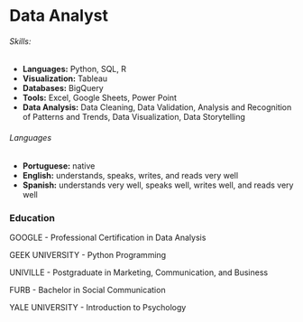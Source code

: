 # Data Analyst

###### Skills: 
* **Languages:** Python, SQL, R
* **Visualization:** Tableau
* **Databases:** BigQuery
* **Tools:** Excel, Google Sheets, Power Point
* **Data Analysis:** Data Cleaning, Data Validation, Analysis and Recognition of Patterns and Trends, Data Visualization, Data Storytelling

###### Languages

* **Portuguese:** native
* **English:** understands, speaks, writes, and reads very well
* **Spanish:** understands very well, speaks well, writes well, and reads very well


### Education

GOOGLE - Professional Certification in Data Analysis

GEEK UNIVERSITY - Python Programming

UNIVILLE - Postgraduate in Marketing, Communication, and Business

FURB - Bachelor in Social Communication

YALE UNIVERSITY - Introduction to Psychology


